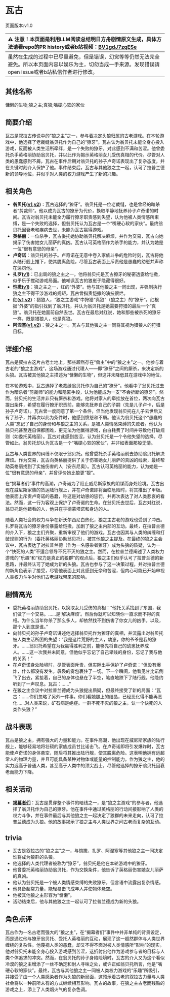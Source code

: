 # 瓦古
页面版本:v1.0
 

| :warning: 注意！本页面是利用LLM阅读总结明日方舟剧情原文生成，具体方法请看repo的PR history或者b站视频：[BV1gdJ7zqESe](https://www.bilibili.com/video/BV1gdJ7zqESe/)         |
|:----------------------------|
| 虽然在生成的过程中已尽量避免，但是错误，幻觉等等仍然无法完全避免。所以本页面内容以娱乐为主，切勿当成一手来源。发现错误请open issue或者b站私信作者进行修改。|



## 其他名称
慵懒的生物;狼之主;真狼;嘴硬心软的家伙
## 简要介绍
瓦古是叙拉古传说中的“狼之主”之一，参与着决定头狼归属的古老游戏。在本轮游戏中，他选择了老裁缝翁贝托作为自己的“獠牙”。瓦古认为翁贝托未能全身心投入游戏，反而被人类生活所牵绊，是一个失败的獠牙，对此感到不满和苦涩。他曾委托杀手英格丽协助翁贝托，并以此作为揭示英格丽女儿受伤真相的代价。尽管对人类的愚蠢感到不屑，瓦古在事件后期对翁贝托的孙子卢奇诺表现出了复杂态度，并在关键时刻介入保护了他。事件结束后，瓦古与其他狼之主一起，认可了拉普兰德新的领导地位，并似乎对人类的权力游戏产生了新的兴趣。
## 相关角色
-   **翁贝托([v1](extended_char_weng_bei_tuo.md),[v2](../char_v3/extended_char_weng_bei_tuo.md))**：瓦古选择的“獠牙”。翁贝托是一位老裁缝，也是曾经的暗杀者“剪裁师”。他以成为瓦古的獠牙为代价，换取平静地抚养孙子卢奇诺的时间。瓦古对翁贝托未能全力履行獠牙职责感到失望，认为他被人类情感所束缚，是一个失败的选择，但翁贝托认为瓦古是一个“嘴硬心软的家伙”。最终翁贝托因衰老和疾病去世，未能为瓦古赢得游戏。
-   **英格丽**：一位杀手，瓦古委托她协助翁贝托解决麻烦，并作为交易，瓦古向她揭示了伤害她女儿丽萨的真凶。瓦古认可英格丽作为杀手的能力，并认为她是一位“很有意思的母亲”。
-   **卢奇诺**：翁贝托的孙子。卢奇诺在无意中卷入家族斗争的危险时刻，瓦古将他从陆行舰上推下，使其脱离危险，尽管瓦古表面上斥责他是愚蠢的幼崽并声称在惩罚他。
-   **扎罗([v1](extended_char_zha_luo.md))**：已出局的狼之主之一。他将翁贝托是瓦古獠牙的秘密透露给恺撒，似乎乐于搅动游戏局面。他嘲讽瓦古的狼崽子隐藏得很好。
-   **恺撒([v1](extended_char_kai_sa.md))**：狼之主之一，红的“外婆”。他与其他狼之主一同出现，并强制执行狼之主不得干涉游戏的规矩。瓦古曾指责恺撒的演技很烂。
-   **红([v1](char_144_red.md),[v2](../char_v3/char_144_red.md))**：猎狼人，“狼之主游戏”中狩猎“真狼”（狼之主）的“獠牙”。红根据“外婆”的指引找到了翁贝托，并认为翁贝托是她需要狩猎的最后一个“真狼”。翁贝托在她面前自然去世。瓦古在最后对红说，她和那些被杀死的獠牙一样，既是猎狼人，也是真狼。
-   **阿涅塞([v1](extended_char_a_nie_sai.md),[v2](../char_v3/extended_char_a_nie_sai.md))**：狼之主之一。瓦古与其他狼之主一同将其视为猎狼人的狩猎目标。
## 详细介绍
瓦古是叙拉古这片古老土地上，那些超然存在“兽主”中的“狼之主”之一。他参与着古老的“狼之主游戏”，这场游戏通过代理人——即“獠牙”之间的厮杀，来决定新的头狼。瓦古被其他狼之主描述为“慵懒的生物”，但这并未降低其在游戏中的地位。

在本轮游戏中，瓦古选择了老裁缝翁贝托作为自己的“獠牙”。他看中了翁贝托过去作为暗杀者“剪裁师”的能力和隐匿手段，认为他能成为一支“不会折断的獠牙”。然而，翁贝托的生活并非只有厮杀和游戏。他将对家人的牵挂放在首位，两次向瓦古提出条件，希望在履行獠牙职责前，能够先抚养自己的子嗣（先是儿子卢卡，后是孙子卢奇诺）。瓦古曾一度同意了第一个条件，但当他发现翁贝托在儿子去世后又有了孙子，并再次以此为条件时，他感到愤怒和不屑。他认为翁贝托这个“愚蠢的人类”忘记了自己的身份和与狼之主的关系，是被人类情感束缚的失败者。他认为翁贝托甚至连自保都困难，更无法为他赢得游戏，白白耗费了时间并导致他打破规则（如委托英格丽）。瓦古对此感到苦涩，认为翁贝托是一个令他失望的选择。尽管如此，翁贝托却认为瓦古是一个“嘴硬心软的家伙”，并非如表面那般无情。

瓦古与人类世界的纠缠不仅限于翁贝托。他曾委托杀手英格丽前去协助翁贝托解决麻烦。作为交易，瓦古向英格丽提供了关于伤害她女儿丽萨的真凶的线索，最终帮助英格丽找到了实施伤害的人（安东尼奥）。瓦古认可英格丽的能力，认为她是一位“很有意思的母亲”，并曾评价她比狼更“狠”。

在“揭幕者们”事件的高潮，卢奇诺为了阻止威尼斯家族的阴谋而身处险境。瓦古出现在威尼斯家族的货运陆行舰上，并在卢奇诺即将面临危险时，将其推出了甲板。他表面上斥责卢奇诺的愚蠢，称这是对幼崽的惩罚，并再次表达了对人类悲哀的看法。然而，这一行为客观上保护了卢奇诺的生命。在翁贝托去世后，瓦古对红说，翁贝托是他错看的人，他只在乎德蒙塔诺和身边的人。

随着人类社会的权力斗争在新沃尔西尼白热化，狼之主古老的游戏也受到了冲击。扎罗将瓦古的獠牙身份暴露给恺撒，加剧了狼之主内部的互动。最终，在拉普兰德的介入下，狼之主们齐聚，重新审视了他们的游戏。瓦古也因其与人类的纠缠和打破规则的行为（委托英格丽协助翁贝托），被其他狼之主提及。在最终的狼之主会议中，瓦古表达了对拉普兰德（作为一名感染者獠牙）成为头狼的质疑，认为一个“快死的人类”不适合领导不死不灭的狼之主。然而，在拉普兰德阐述了人类权力游戏的“乐趣”和“权力是真正的狼群”的观点后，狼之主们似乎认可了拉普兰德的新思路，并最终认可了她成为新的头狼。瓦古也参与了这一决策过程，并对拉普兰德的新角色表示了接受，尽管他表面上对此感到无奈和苦涩，但内心可能已开始审视人类权力斗争对他们古老游戏带来的影响。
## 剧情高光
*   委托英格丽协助翁贝托，以换取女儿受伤的真相：“他托关系找到了东国，我们做了一个交易。......是‘解决麻烦’。然后你就可以知晓你一直求而不得的真相。为什么当年你杀了那么多人，却依然找不到伤害了你女儿的凶手。以及，那个人到底是谁。”
*   向翁贝托的孙子卢奇诺讲述他选择翁贝托作为獠牙的真相，并流露出对翁贝托被人类生活所困的失望：“我是这片荒野的主人，幼崽，你的爷爷是我的獠牙。......翁贝托希望在为我赢得胜利之前，能够先将自己的幼崽抚养成人。......这一次我并未同意，但他似乎忘记了自己卑贱的身份，忘记了我与他的关系！”
*   在卢奇诺身处险境时，尽管表面斥责，但实际出手保护了卢奇诺：“但没有爆炸，什么都没有发生。袅袅的雾包裹住了一切。下一个瞬间，他看见甘比诺倒飞了出去，紧接着，自己的身体也悬在了半空，笔直地跌下了陆行舰。他隐约听到了一声叹息。瓦古：......”
*   在狼之主会议中对拉普兰德成为头狼提出质疑，但最终接受了新的局面：“瓦古：......你们忽略了另外一件事。你们看她腿上的结晶，已经恶化得不能再恶化......对人类来说，矿石病是绝症。一群不死不灭的狼之主，认一个快死的人类作头狼？”
## 战斗表现
瓦古是狼之主，拥有强大的力量和能力。在事件高潮，他出现在威尼斯家族的陆行舰上，能够轻易地将壮硕的家族成员甘比诺击飞。在卢奇诺即将引发爆炸时，瓦古能使卢奇诺的身体悬空，随后将其推出陆行舰，使其脱离危险。这表明他拥有远超常人的物理力量，并且可能具备某种对物体或能量的控制能力。作为狼之主，他的实力远高于普通人类，甚至高于人类中的顶尖战士，尽管他选择的獠牙翁贝托因衰老而能力下降。
## 相关活动
-   **[揭幕者们](../stories/act38side.md)**：瓦古是贯穿整个事件的暗线之一，是“狼之主游戏”的参与者，他选择了翁贝托作为自己的獠牙。他在事件中通过英格丽的行动间接影响了人类的权力斗争，并在事件最后与其他狼之主一起决定了狼群的未来走向，认可了拉普兰德成为头狼。他的故事揭示了狼之主与人类世界之间古老而复杂的互动。
## trivia
*   瓦古是叙拉古的“狼之主”之一，与恺撒、扎罗、阿涅塞等其他狼之主一同决定谁将成为狼群的头狼。
*   他选择的人类代理者被称为“獠牙”，翁贝托是他在本轮游戏中的獠牙。
*   他曾委托英格丽协助翁贝托，作为交换条件，他告诉了英格丽伤害她女儿丽萨的真凶。
*   他认为翁贝托是一个被人类情感束缚的失败獠牙，但言语中流露出复杂情感。
*   他具备超常力量，能轻易击飞成年人并使物体悬空。
*   他被其他狼之主形容为“慵懒”。
*   活动结束后，他与其他狼之主一起认可了拉普兰德成为新的头狼。
## 角色点评
瓦古作为一名古老而强大的“狼之主”，在“揭幕者们”事件中并非单纯的背景设定，而是通过他与獠牙翁贝托、受托人英格丽的互动，展现了这一超然群体与人类世界缠绕的复杂性。他蔑视人类的愚蠢，却又不得不面对被人类情感所“影响”的现实。他对翁贝托未能全身心投入游戏感到苦涩，这折射出他作为游戏参与者的目标与人类个体追求的冲突。然而，在翁贝托的孙子身陷险境时，瓦古的介入又为这个看似冷漠的狼之主增添了一丝不确定和耐人寻味之处，或许正如翁贝托所言，他是“嘴硬心软的家伙”。最终，瓦古与其他狼之主一同被人类权力游戏的“乐趣”所吸引，并接受了由一个人类感染者作为头狼的新局面，这预示着古老的叙拉古力量与人类社会将以一种前所未有的方式继续相互影响。瓦古的故事，在狼之主古老而残酷的游戏之上，添上了人类烟火气的复杂色调。